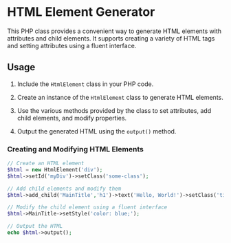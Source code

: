 # HTML Element Generator

This PHP class provides a convenient way to generate HTML elements with attributes and child elements. It supports creating a variety of HTML tags and setting attributes using a fluent interface.

## Usage

1. Include the `HtmlElement` class in your PHP code.

2. Create an instance of the `HtmlElement` class to generate HTML elements.

3. Use the various methods provided by the class to set attributes, add child elements, and modify properties.

4. Output the generated HTML using the `output()` method.

### Creating and Modifying HTML Elements

```php
// Create an HTML element
$html = new HtmlElement('div');
$html->setId('myDiv')->setClass('some-class');

// Add child elements and modify them
$html->add_child('MainTitle','h1')->text('Hello, World!')->setClass('title');

// Modify the child element using a fluent interface
$html->MainTitle->setStyle('color: blue;');

// Output the HTML
echo $html->output();
```